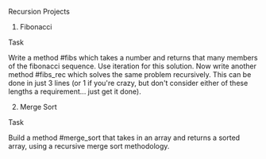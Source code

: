 Recursion Projects

1. Fibonacci

Task

Write a method #fibs which takes a number and returns that many members of the fibonacci sequence. Use iteration for this solution.
Now write another method #fibs_rec which solves the same problem recursively. This can be done in just 3 lines (or 1 if you're crazy, but don't consider either of these lengths a requirement... just get it done).


2. Merge Sort

Task

Build a method #merge_sort that takes in an array and returns a sorted array, using a recursive merge sort methodology.

